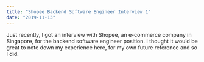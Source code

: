 ```yaml
---
title: "Shopee Backend Software Engineer Interview 1"
date: "2019-11-13"
---
```


Just recently, I got an interview with Shopee, an e-commerce company in Singapore, for the backend software engineer position. I thought it would be great to note down my experience here, for my own future reference and so I did.

